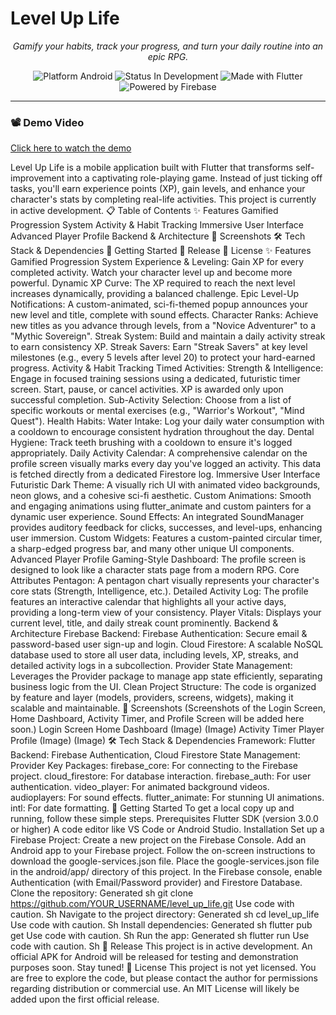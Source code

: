 # Level Up Life

<p align="center">
  <em>Gamify your habits, track your progress, and turn your daily routine into an epic RPG.</em>
</p>

<p align="center">
  <img src="https://img.shields.io/badge/platform-android-brightgreen.svg?style=for-the-badge&logo=android" alt="Platform Android">
  <img src="https://img.shields.io/badge/status-in%20development-blue.svg?style=for-the-badge" alt="Status In Development">
  <img src="https://img.shields.io/badge/Flutter-02569B?style=for-the-badge&logo=flutter&logoColor=white" alt="Made with Flutter">
  <img src="https://img.shields.io/badge/Firebase-FFCA28?style=for-the-badge&logo=firebase&logoColor=black" alt="Powered by Firebase">
</p>

---

### 📽 Demo Video

[Click here to watch the demo](https://drive.google.com/file/d/1rk2hZ10f7D2Yte1DW12k0GBXjRnj2egC/preview)



Level Up Life is a mobile application built with Flutter that transforms self-improvement into a captivating role-playing game. Instead of just ticking off tasks, you'll earn experience points (XP), gain levels, and enhance your character's stats by completing real-life activities. This project is currently in active development.
📋 Table of Contents
✨ Features
Gamified Progression System
Activity & Habit Tracking
Immersive User Interface
Advanced Player Profile
Backend & Architecture
📸 Screenshots
🛠️ Tech Stack & Dependencies
🚀 Getting Started
📲 Release
📜 License
✨ Features
Gamified Progression System
Experience & Leveling: Gain XP for every completed activity. Watch your character level up and become more powerful.
Dynamic XP Curve: The XP required to reach the next level increases dynamically, providing a balanced challenge.
Epic Level-Up Notifications: A custom-animated, sci-fi-themed popup announces your new level and title, complete with sound effects.
Character Ranks: Achieve new titles as you advance through levels, from a "Novice Adventurer" to a "Mythic Sovereign".
Streak System: Build and maintain a daily activity streak to earn consistency XP.
Streak Savers: Earn "Streak Savers" at key level milestones (e.g., every 5 levels after level 20) to protect your hard-earned progress.
Activity & Habit Tracking
Timed Activities:
Strength & Intelligence: Engage in focused training sessions using a dedicated, futuristic timer screen. Start, pause, or cancel activities. XP is awarded only upon successful completion.
Sub-Activity Selection: Choose from a list of specific workouts or mental exercises (e.g., "Warrior's Workout", "Mind Quest").
Health Habits:
Water Intake: Log your daily water consumption with a cooldown to encourage consistent hydration throughout the day.
Dental Hygiene: Track teeth brushing with a cooldown to ensure it's logged appropriately.
Daily Activity Calendar: A comprehensive calendar on the profile screen visually marks every day you've logged an activity. This data is fetched directly from a dedicated Firestore log.
Immersive User Interface
Futuristic Dark Theme: A visually rich UI with animated video backgrounds, neon glows, and a cohesive sci-fi aesthetic.
Custom Animations: Smooth and engaging animations using flutter_animate and custom painters for a dynamic user experience.
Sound Effects: An integrated SoundManager provides auditory feedback for clicks, successes, and level-ups, enhancing user immersion.
Custom Widgets: Features a custom-painted circular timer, a sharp-edged progress bar, and many other unique UI components.
Advanced Player Profile
Gaming-Style Dashboard: The profile screen is designed to look like a character stats page from a modern RPG.
Core Attributes Pentagon: A pentagon chart visually represents your character's core stats (Strength, Intelligence, etc.).
Detailed Activity Log: The profile features an interactive calendar that highlights all your active days, providing a long-term view of your consistency.
Player Vitals: Displays your current level, title, and daily streak count prominently.
Backend & Architecture
Firebase Backend:
Firebase Authentication: Secure email & password-based user sign-up and login.
Cloud Firestore: A scalable NoSQL database used to store all user data, including levels, XP, streaks, and detailed activity logs in a subcollection.
Provider State Management: Leverages the Provider package to manage app state efficiently, separating business logic from the UI.
Clean Project Structure: The code is organized by feature and layer (models, providers, screens, widgets), making it scalable and maintainable.
📸 Screenshots
(Screenshots of the Login Screen, Home Dashboard, Activity Timer, and Profile Screen will be added here soon.)
Login Screen	Home Dashboard
(Image)	(Image)
Activity Timer	Player Profile
(Image)	(Image)
🛠️ Tech Stack & Dependencies
Framework: Flutter
Backend: Firebase Authentication, Cloud Firestore
State Management: Provider
Key Packages:
firebase_core: For connecting to the Firebase project.
cloud_firestore: For database interaction.
firebase_auth: For user authentication.
video_player: For animated background videos.
audioplayers: For sound effects.
flutter_animate: For stunning UI animations.
intl: For date formatting.
🚀 Getting Started
To get a local copy up and running, follow these simple steps.
Prerequisites
Flutter SDK (version 3.0.0 or higher)
A code editor like VS Code or Android Studio.
Installation
Set up a Firebase Project:
Create a new project on the Firebase Console.
Add an Android app to your Firebase project. Follow the on-screen instructions to download the google-services.json file.
Place the google-services.json file in the android/app/ directory of this project.
In the Firebase console, enable Authentication (with Email/Password provider) and Firestore Database.
Clone the repository:
Generated sh
git clone https://github.com/YOUR_USERNAME/level_up_life.git
Use code with caution.
Sh
Navigate to the project directory:
Generated sh
cd level_up_life
Use code with caution.
Sh
Install dependencies:
Generated sh
flutter pub get
Use code with caution.
Sh
Run the app:
Generated sh
flutter run
Use code with caution.
Sh
📲 Release
This project is in active development. An official APK for Android will be released for testing and demonstration purposes soon. Stay tuned!
📜 License
This project is not yet licensed. You are free to explore the code, but please contact the author for permissions regarding distribution or commercial use. An MIT License will likely be added upon the first official release.

